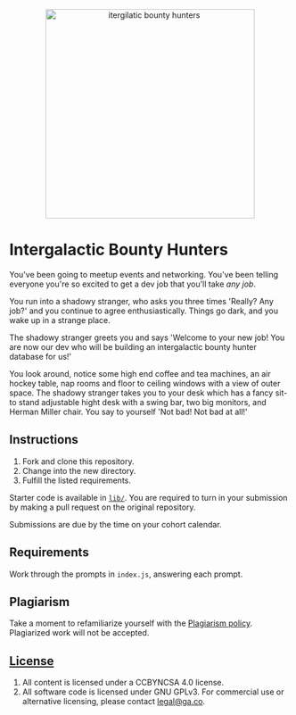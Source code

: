 <div align="center">
    <img src="https://media.git.generalassemb.ly/user/41550/files/5ed75f0f-9642-43a7-b9f8-054aecef7a92" alt="itergilatic bounty hunters" height="375">
</div>

# Intergalactic Bounty Hunters

You've been going to meetup events and networking. You've been telling everyone
you're so excited to get a dev job that you'll take _any job_.

You run into a shadowy stranger, who asks you three times 'Really? Any job?' and
you continue to agree enthusiastically. Things go dark, and you wake up in
a strange place.

The shadowy stranger greets you and says 'Welcome to your new job! You are now
our dev who will be building an intergalactic bounty hunter database for us!'

You look around, notice some high end coffee and tea machines, an air hockey
table, nap rooms and floor to ceiling windows with a view of outer space. The
shadowy stranger takes you to your desk which has a fancy sit-to stand
adjustable hight desk with a swing bar, two big monitors, and Herman Miller
chair. You say to yourself 'Not bad! Not bad at all!'

## Instructions

1. Fork and clone this repository.
1. Change into the new directory.
1. Fulfill the listed requirements.

Starter code is available in [`lib/`](lib/). You are required to turn in your
submission by making a pull request on the original repository.

Submissions are due by the time on your cohort calendar.

## Requirements

Work through the prompts in `index.js`, answering each prompt.

## Plagiarism

Take a moment to refamiliarize yourself with the [Plagiarism policy](https://git.generalassemb.ly/DC-WDI/Administrative/blob/master/plagiarism.md). Plagiarized work will not be accepted.

## [License](LICENSE)

1.  All content is licensed under a CC­BY­NC­SA 4.0 license.
1.  All software code is licensed under GNU GPLv3. For commercial use or
    alternative licensing, please contact legal@ga.co.
